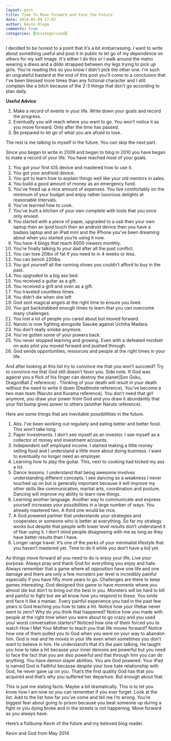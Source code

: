 ```yaml
---
layout: post
title: Time To Move Forward and Face the Future
date: 2014-05-09 17:03
author: Kevin Olega
comments: true
categories: [Uncategorized]
---
```

I decided to be honest to a point that it's a bit embarrassing. I want to write about something useful and post it in public to let go of my dependence on others for my self image. It's either I do this or I walk around the metro wearing a dress and a dildo strapped between my legs trying to pick up girls. You're reading this so you know I didn't pick the other one. I'm such an ungrateful bastard at the end of this post you'll come to a conclusion that I've been blessed more times than any fictional character and I still complain like a bitch because of the 2-3 things that don't go according to plan daily.

**Useful Advice**
1. Make a record of events in your life. Write down your goals and record the progress.
2. Eventually you will reach where you want to go. You won’t notice it as you move forward. Only after the time has passed.
3. Be prepared to let go of what you are afraid to lose.

The rest is me talking to myself in the future. You can skip the next part.

Since you began to write in 2009 and began to blog in 2010 you have began to make a record of your life. You have reached most of your goals.
1. You got your first iOS device and mastered how to use it.
2. You got your andrioid device.
3. You got to learn how to explain things well like your old mentors in sales.
4. You build a good amount of money as an emergency fund.
5. You’ve freed up a nice amount of expenses. You live comfortably on the minimum of your budget and enjoy rather luxurious delights at reasonable intervals.
6. You’ve learned how to cook.
7. You’ve built a kitchen of your own complete with tools that you once only envied.
8. You started with a piece of paper, upgraded to a usb then your own laptop then an ipod touch then an android device then you have a badass laptop and an iPad mini and the iPhone you’ve been dreaming about when you started you’re using it now.
9. You have 4 blogs that reach 8000 viewers monthly.
10. You’re finally talking to your dad after all the past conflict.
11. You can lose 20lbs of fat if you need to in 4 weeks or less.
12. You can bench 220lbs.
13. You got yourself all the running shoes you couldn’t afford to buy in the past.
14. You upgraded to a big ass bed.
15. You received a guitar as a gift.
16. You received a grill and oven as a gift.
17. You traveled countless times.
18. You didn’t die when she left
19. God sent magical angels at the right time to ensure you lived.
20. You got backstabbed enough times to learn that you can overcome many challenges.
21. You lost a lot of people you cared about but moved forward.
22. Naruto is now fighting alongside Sasuke against Uchiha Madara.
23. You don’t really smoke anymore.
25. You’ve gotten some of your powers back.
26. You never stopped learning and growing. Even with a defeated mindset on auto pilot you moved forward and pushed through.
27. God sends opportunities, resources and people at the right times in your life.

And after looking at this list try to convince me that you won’t succeed? Try to convince me that God still doesn’t favor you. Side note. If God was against you a flick of his finger can destroy the planet(Son Goku, DragonBall Z reference) . Thinking of your death will result in your death without the need to write it down (Deathnote reference). You’ve become a two man team (Naruto and Kurama reference). You don’t need that girl anymore, you draw your power from God and you draw it abundantly that your fist bump gives power to others (another Naruto reference).

Here are some things that are inevitable possiblilities in the future.
1. Abs. I’ve been working out regularly and eating better and better food. This won’t take long.
2. Paper Investments. I don’t see myself as an investor. I see myself as a collector of money and investment accounts.
3. Independent self employed income. I started making a little money selling food and I understand a little more about doing business. I want to eventually no longer need an employer.
4. Learning how to play the guitar. This, next to cooking had kicked my ass a lot.
5. Dance lessons. I understand that being awesome involves understanding different concepts. I see dancing as a weakness I never touched up on but is generally important because it will improve my other skills like communication, martial arts, coordination and posture. Dancing will improve my ability to learn new things.
6. Learning another language. Another way to communicate and express yourself increases your possibilities in a large number of ways. You already mastered two. A third one would be nice.
5. A God powered partner that understands your strategies and cooperates or someone who is better at everything. So far my strategy works but despite that people with lower level results don’t understand it of fear using it. I don’t mind people disagreeing with me as long as they have better results than I have.
6. Longer range travel. It’s one of the perks of your minimalist lifestyle that you haven’t mastered yet. Time to do it while you don’t have a kid yet.

As things move forward all you need to do is enjoy your life. Live your purpose. Always pray and thank God for everything you enjoy and hate. Always remember that a game where all opposition have one life and one damage and there are only a few monsters per level is incredibly painful especially if you have fifty more years to go. Challenges are there to keep games interesting. God designed this game to have moments where you almost die but don’t to bring out the best in you. Monsters will be hard to kill and painful to fight but we all know how you respond to these. You smile and face it like a maniac. Every painful experience you had in the past few years is God teaching you how to take a hit. Notice how your lifebar never went to zero? Why do you think that happened? Notice how you made with people at the right time when you were about to go crazy and you used your worst conversation starters? Noticed how one of them forced you to watch How I Met Your Mother to teach you that life moves forward? Notice how one of them pulled you to God when you were on your way to abandon him. God is real and he moves in your life even when sometimes you don’t want to believe in him. He understand’s that it’s the pain talking. He taught you how to take a hit because your inner demons are powerful but you need to face the fact that you are also powerful and that through him you can do anything. You have demon slayer abilities. You are God powered. Your iPad is named God is Faithful because despite your love hate relationship with God, he never gave up on you. That’s the first quality God has that you acquired and that’s why you suffered her departure. But enough about that.

This is just me stating facts. Maybe a bit dramatically. This is to let you know how I am now so you can remember if you ever forget. Look at the list. Add to the list how far you’ve come and tell me I’m wrong. You’re biggest fear about going to prison because you beat someone up during a fight or you dying broke and in the streets is not happening. Move forward as you always have.

Here’s a fistbump Kevin of the future and my beloved blog reader.

Kevin and God from May 2014
